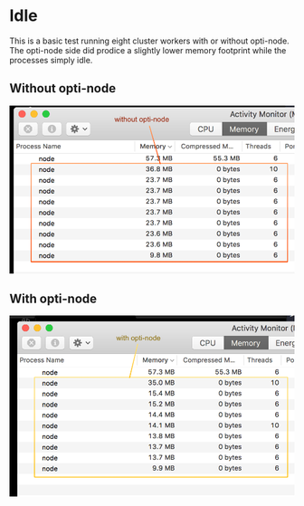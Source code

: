 
# Idle

This is a basic test running eight cluster workers with or without opti-node. The opti-node side did prodice a slightly lower memory footprint while the processes simply idle.


## Without opti-node

![without-opti-node.png](./without-opti-node.png)

## __With__ opti-node

![with-opti-node.png](./with-opti-node.png)